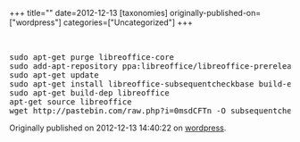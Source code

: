 +++
title=""
date=2012-12-13
[taxonomies]
originally-published-on=["wordpress"]
categories=["Uncategorized"]
+++



<pre> 

sudo apt-get purge libreoffice-core
sudo add-apt-repository ppa:libreoffice/libreoffice-prereleases
sudo apt-get update
sudo apt-get install libreoffice-subsequentcheckbase build-essential
sudo apt-get build-dep libreoffice
apt-get source libreoffice
wget http://pastebin.com/raw.php?i=0msdCFTn -O subsequentchecksonly.diff</pre>
Originally published on 2012-12-13 14:40:22 on [wordpress](https://skyfromme.wordpress.com/?p=302).
